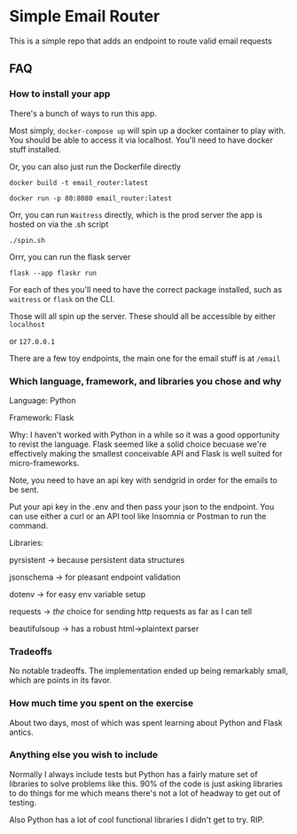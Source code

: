 # Simple Email Router

This is a simple repo that adds an endpoint to route valid email requests

## FAQ

### How to install your app

There's a bunch of ways to run this app.

Most simply, `docker-compose up` will spin up a docker container to play with. You should be able to access it via localhost. You'll need to have docker stuff installed.

Or, you can also just run the Dockerfile directly

`docker build -t email_router:latest`

`docker run -p 80:8080 email_router:latest`

Orr, you can run `Waitress` directly, which is the prod server the app is hosted on via the .sh script

`./spin.sh`

Orrr, you can run the flask server

`flask --app flaskr run`

For each of thes you'll need to have the correct package installed, such as `waitress` or `flask` on the CLI.

Those will all spin up the server. These should all be accessible by either `localhost`

or `127.0.0.1`

There are a few toy endpoints, the main one for the email stuff is at `/email`

### Which language, framework, and libraries you chose and why

Language: Python

Framework: Flask

Why: I haven't worked with Python in a while so it was a good opportunity to revist the language. Flask seemed like a solid choice becuase we're effectively making the smallest conceivable API and Flask is well suited for micro-frameworks.

Note, you need to have an api key with sendgrid in order for the emails to be sent.

Put your api key in the .env and then pass your json to the endpoint. You can use either a curl or an API tool like Insomnia or Postman to run the command.

Libraries:

 pyrsistent -> because persistent data structures

 jsonschema -> for pleasant endpoint validation

 dotenv -> for easy env variable setup

 requests -> *the* choice for sending http requests as far as I can tell

 beautifulsoup -> has a robust html->plaintext parser

### Tradeoffs

No notable tradeoffs. The implementation ended up being remarkably small, which are points in its favor.

### How much time you spent on the exercise

About two days, most of which was spent learning about Python and Flask antics.

### Anything else you wish to include

Normally I always include tests but Python has a fairly mature set of libraries to solve problems like this. 90% of the code is just asking libraries to do things for me which means there's not a lot of headway to get out of testing.

Also Python has a lot of cool functional libraries I didn't get to try. RIP.
